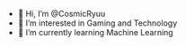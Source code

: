 - 👋 Hi, I’m @CosmicRyuu
- 👀 I’m interested in Gaming and Technology
- 🌱 I’m currently learning Machine Learning


<!---
CosmicRyuu/CosmicRyuu is a ✨ special ✨ repository because its `README.md` (this file) appears on your GitHub profile.
You can click the Preview link to take a look at your changes.
--->
